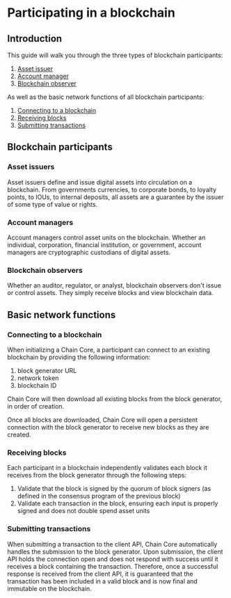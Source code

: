 # Participating in a blockchain

## Introduction

This guide will walk you through the three types of blockchain participants:

1. [Asset issuer](#asset-issuers)
2. [Account manager](#account-managers)
3. [Blockchain observer](#blockchain-observers)

As well as the basic network functions of all blockchain participants:

1. [Connecting to a blockchain](#connecting-to-a-blockchain)
2. [Receiving blocks](#receiving-blocks)
3. [Submitting transactions](#submitting-transactions)

## Blockchain participants

### Asset issuers

Asset issuers define and issue digital assets into circulation on a blockchain. From governments currencies, to corporate bonds, to loyalty points, to IOUs, to internal deposits, all assets are a guarantee by the issuer of some type of value or rights.

### Account managers

Account managers control asset units on the blockchain. Whether an individual, corporation, financial institution, or government, account managers are cryptographic custodians of digital assets.

### Blockchain observers

Whether an auditor, regulator, or analyst, blockchain observers don't issue or control assets. They simply receive blocks and view blockchain data.

## Basic network functions

### Connecting to a blockchain

When initializing a Chain Core, a participant can connect to an existing blockchain by providing the following information:

1. block generator URL
2. network token
2. blockchain ID

Chain Core will then download all existing blocks from the block generator, in order of creation.

Once all blocks are downloaded, Chain Core will open a persistent connection with the block generator to receive new blocks as they are created.

### Receiving blocks

Each participant in a blockchain independently validates each block it receives from the block generator through the following steps:

1. Validate that the block is signed by the quorum of block signers (as defined in the consensus program of the previous block)
2. Validate each transaction in the block, ensuring each input is properly signed and does not double spend asset units

### Submitting transactions

When submitting a transaction to the client API, Chain Core automatically handles the submission to the block generator. Upon submission, the client API holds the connection open and does not respond with success until it receives a block containing the transaction. Therefore, once a successful response is received from the client API, it is guaranteed that the transaction has been included in a valid block and is now final and immutable on the blockchain.
